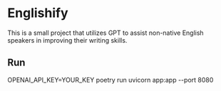 # Englishify

This is a small project that utilizes GPT to assist non-native English speakers in improving their writing skills.

## Run

OPENAI_API_KEY=YOUR_KEY poetry run uvicorn app:app --port 8080